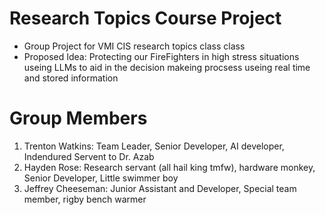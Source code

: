 # Research Topics Course Project
- Group Project for VMI CIS research topics class class
- Proposed Idea: Protecting our FireFighters in high stress situations useing LLMs to aid in the decision makeing procsess useing real time and stored information 
# Group Members 
1. Trenton Watkins: Team Leader, Senior Developer, AI developer, Indendured Servent to Dr. Azab
2. Hayden Rose: Research servant (all hail king tmfw), hardware monkey, Senior Developer, Little swimmer boy
3. Jeffrey Cheeseman: Junior Assistant and Developer, Special team member, rigby bench warmer
